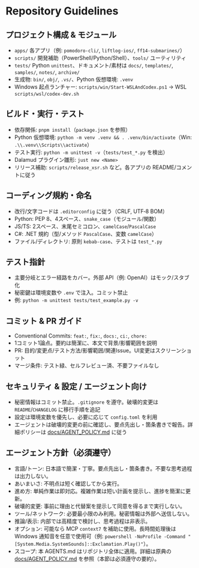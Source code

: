 # Repository Guidelines

## プロジェクト構成 & モジュール
- `apps/` 各アプリ（例: `pomodoro-cli/`, `liftlog-ios/`, `ff14-submarines/`）
- `scripts/` 開発補助（PowerShell/Python/Shell）、`tools/` ユーティリティ
- `tests/` Python `unittest`、ドキュメント/素材は `docs/`, `templates/`, `samples/`, `notes/`, `archive/`
- 生成物: `bin/`, `obj/`, `.vs/`、Python 仮想環境: `.venv`
- Windows 起点ランチャー: `scripts/win/Start-WSLAndCodex.ps1` → WSL `scripts/wsl/codex-dev.sh`

## ビルド・実行・テスト
- 依存関係: `pnpm install`（`package.json` を参照）
- Python 仮想環境: `python -m venv .venv && . .venv/bin/activate`（Win: ` .\\.venv\\Scripts\\activate`）
- テスト実行: `python -m unittest -v`（`tests/test_*.py` を検出）
- Dalamud プラグイン雛形: `just new <Name>`
- リリース補助: `scripts/release_xsr.sh` など。各アプリの README/コメントに従う

## コーディング規約・命名
- 改行/文字コードは `.editorconfig` に従う（CRLF, UTF‑8 BOM）
- Python: PEP 8、4スペース、`snake_case`（モジュール/関数）
- JS/TS: 2スペース、末尾セミコロン、`camelCase`/`PascalCase`
- C#: .NET 規約（型/メソッド `PascalCase`、変数 `camelCase`）
- ファイル/ディレクトリ: 原則 `kebab-case`、テストは `test_*.py`

## テスト指針
- 主要分岐とエラー経路をカバー。外部 API（例: OpenAI）はモック/スタブ化
- 秘密鍵は環境変数や `.env` で注入。コミット禁止
- 例: `python -m unittest tests/test_example.py -v`

## コミット & PR ガイド
- Conventional Commits: `feat:`, `fix:`, `docs:`, `ci:`, `chore:`
- 1コミット1論点。要約は簡潔に、本文で背景/影響範囲を説明
- PR: 目的/変更点/テスト方法/影響範囲/関連Issue。UI変更はスクリーンショット
- マージ条件: テスト緑、セルフレビュー済、不要ファイルなし

## セキュリティ & 設定 / エージェント向け
- 秘密情報はコミット禁止。`.gitignore` を遵守。破壊的変更は `README`/`CHANGELOG` に移行手順を追記
- 設定は環境変数を優先し、必要に応じて `config.toml` を利用
- エージェントは破壊的変更の前に確認し、要点先出し・箇条書きで報告。詳細ポリシーは [docs/AGENT_POLICY.md](docs/AGENT_POLICY.md) に従う

## エージェント方針（必須遵守）
- 言語/トーン: 日本語で簡潔・丁寧。要点先出し・箇条書き。不要な思考過程は出力しない。
- あいまいさ: 不明点は短く確認してから実行。
- 進め方: 単純作業は即対応。複雑作業は短い計画を提示し、進捗を簡潔に更新。
- 破壊的変更: 事前に理由と代替案を提示して同意を得るまで実行しない。
- ツール/ネットワーク: 必要最小限のみ利用。秘密情報は外部へ送信しない。
- 推論/表示: 内部では高精度で検討し、思考過程は非表示。
- オプション: 可能なら MCP `context7` を補助に使用。長時間処理後は Windows 通知音を任意で使用可（例: `powershell -NoProfile -Command "[System.Media.SystemSounds]::Exclamation.Play()"`）。
- スコープ: 本 AGENTS.md はリポジトリ全体に適用。詳細は原典の [docs/AGENT_POLICY.md](docs/AGENT_POLICY.md) を参照（本節は必須遵守の要約）。
